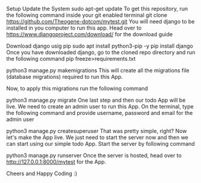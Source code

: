 Setup
Update the System
sudo apt-get update
To get this repository, run the following command inside your git enabled terminal
git clone https://github.com/Theogene-dotcom/mytest.git
You will need django to be installed in you computer to run this app. Head over to https://www.djangoproject.com/download/ for the download guide

Download django usig pip
sudo apt install python3-pip -y
pip install django
Once you have downloaded django, go to the cloned repo directory and run the following command
pip freeze>requirements.txt

python3 manage.py makemigrations
This will create all the migrations file (database migrations) required to run this App.

Now, to apply this migrations run the following command

python3 manage.py migrate
One last step and then our todo App will be live. We need to create an admin user to run this App. On the terminal, type the following command and provide username, password and email for the admin user

python3 manage.py createsuperuser
That was pretty simple, right? Now let's make the App live. We just need to start the server now and then we can start using our simple todo App. Start the server by following command

python3 manage.py runserver
Once the server is hosted, head over to http://127.0.0.1:8000/mytest for the App.

Cheers and Happy Coding :)